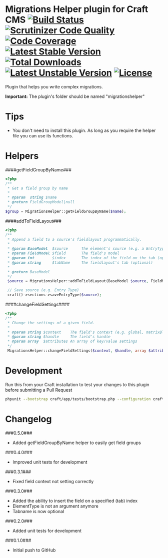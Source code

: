 Migrations Helper plugin for Craft CMS [![Build Status](https://travis-ci.org/boboldehampsink/migrationshelper.svg?branch=develop)](https://travis-ci.org/boboldehampsink/migrationshelper) [![Scrutinizer Code Quality](https://scrutinizer-ci.com/g/boboldehampsink/migrationshelper/badges/quality-score.png?b=develop)](https://scrutinizer-ci.com/g/boboldehampsink/migrationshelper/?branch=develop) [![Code Coverage](https://scrutinizer-ci.com/g/boboldehampsink/migrationshelper/badges/coverage.png?b=develop)](https://scrutinizer-ci.com/g/boboldehampsink/migrationshelper/?branch=develop) [![Latest Stable Version](https://poser.pugx.org/boboldehampsink/migrationshelper/v/stable)](https://packagist.org/packages/boboldehampsink/migrationshelper) [![Total Downloads](https://poser.pugx.org/boboldehampsink/migrationshelper/downloads)](https://packagist.org/packages/boboldehampsink/migrationshelper) [![Latest Unstable Version](https://poser.pugx.org/boboldehampsink/migrationshelper/v/unstable)](https://packagist.org/packages/boboldehampsink/migrationshelper) [![License](https://poser.pugx.org/boboldehampsink/migrationshelper/license)](https://packagist.org/packages/boboldehampsink/migrationshelper)
=================

Plugin that helps you write complex migrations.

__Important:__
The plugin's folder should be named "migrationshelper"

Tips
=================

* You don't need to install this plugin. As long as you require the helper file you can use its functions.

Helpers
=================

####getFieldGroupByName###
```php
<?php
/**
 * Get a field group by name
 *
 * @param  string $name
 * @return FieldGroupModel|null
 */
$group = MigrationsHelper::getFieldGroupByName($name);
```

####addToFieldLayout###
```php
<?php
/**
 * Append a field to a source's fieldlayout programmatically.
 *
 * @param BaseModel  $source      The element's source (e.g. a EntryTypeModel or CategoryGroupModel)
 * @param FieldModel $field       The field's model
 * @param int        $index       The index of the field on the tab (optional - defaults to 0)
 * @param string     $tabName     The fieldlayout's tab (optional)
 *
 * @return BaseModel
 */
 $source = MigrationsHelper::addToFieldLayout(BaseModel $source, FieldModel $field, $index = 0, $tabName = '');

 // Save source (e.g. Entry Type)
 craft()->sections->saveEntryType($source);
```

####changeFieldSettings####
```php
<?php
/**
 * Change the settings of a given field.
 *
 * @param string $context    The field's context (e.g. global, matrixBlockType:1, etc.)
 * @param string $handle     The field's handle
 * @param array  $attributes An array of key/value settings
 */
 MigrationsHelper::changeFieldSettings($context, $handle, array $attributes);
```

Development
=================
Run this from your Craft installation to test your changes to this plugin before submitting a Pull Request
```bash
phpunit --bootstrap craft/app/tests/bootstrap.php --configuration craft/plugins/migrationshelper/phpunit.xml.dist --coverage-clover coverage.clover craft/plugins/migrationshelper/tests
```

Changelog
=================
###0.5.0###
- Added getFieldGroupByName helper to easily get field groups

###0.4.0###
- Improved unit tests for development

###0.3.1###
- Fixed field context not setting correctly

###0.3.0###
- Added the ability to insert the field on a specified (tab) index
- ElementType is not an argument anymore
- Tabname is now optional

###0.2.0###
- Added unit tests for development

###0.1.0###
- Initial push to GitHub
